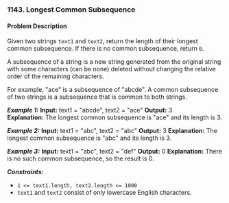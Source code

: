 ### 1143. Longest Common Subsequence

#### Problem Description

Given two strings `text1` and `text2`, return the length of their longest common subsequence. If there is no common subsequence, return `0`.

A subsequence of a string is a new string generated from the original string with some characters (can be none) deleted without changing the relative order of the remaining characters.

For example, "ace" is a subsequence of "abcde".
A common subsequence of two strings is a subsequence that is common to both strings.

***Example 1:*** 
**Input:**  text1 = "abcde", text2 = "ace" 
**Output:**  3  
**Explanation:** The longest common subsequence is "ace" and its length is 3.

***Example 2:*** 
**Input:**  text1 = "abc", text2 = "abc"
**Output:**  3
**Explanation:** The longest common subsequence is "abc" and its length is 3.

***Example 3:*** 
**Input:**  text1 = "abc", text2 = "def"
**Output:**  0
**Explanation:** There is no such common subsequence, so the result is 0.
 
***Constraints:*** 
- `1 <= text1.length, text2.length <= 1000`
- `text1` and `text2` consist of only lowercase English characters.